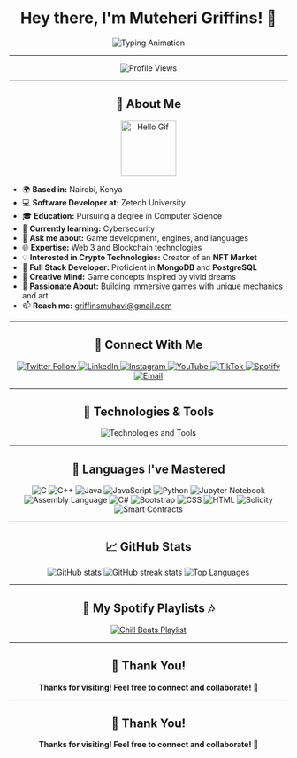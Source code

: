 <h1 align="center">Hey there, I'm Muteheri Griffins! 👋</h1>

<p align="center">
  <img src="https://readme-typing-svg.demolab.com?font=Brush+Script+MT&size=25&pause=1000&color=F75C7E&center=true&vCenter=true&width=500&lines=Software+Developer;Game+Designer+%26+Enthusiast;Cybersecurity+Explorer;Full+Stack+Developer;Blockchain+%26+Crypto+Technologist;Always+Learning+%26+Innovating" alt="Typing Animation" />
</p>

---

<p align="center">
  <img src="https://hits.seeyoufarm.com/api/count/incr/badge.svg?url=https://github.com/Muhavii&count_bg=%2379C83D&title_bg=%23555555&icon=&icon_color=%23E7E7E7&title=Profile+Views&edge_flat=false" alt="Profile Views" />
</p>

---

<h2 align="center">🌟 About Me</h2>

<p align="center">
  <img src="https://media.giphy.com/media/WUlplcMpOCEmTGBtBW/giphy.gif" width="100" alt="Hello Gif" />
</p>

- 🌍 **Based in:** Nairobi, Kenya  
- 💻 **Software Developer at:** Zetech University  
- 🎓 **Education:** Pursuing a degree in Computer Science  
- 🌱 **Currently learning:** Cybersecurity  
- 💬 **Ask me about:** Game development, engines, and languages  
- 🌐 **Expertise:** Web 3 and Blockchain technologies  
- 💡 **Interested in Crypto Technologies:** Creator of an **NFT Market**  
- 🔧 **Full Stack Developer:** Proficient in **MongoDB** and **PostgreSQL**  
- 🧠 **Creative Mind:** Game concepts inspired by vivid dreams  
- 🧱 **Passionate About:** Building immersive games with unique mechanics and art  
- 📫 **Reach me:** [griffinsmuhavi@gmail.com](mailto:griffinsmuhavi@gmail.com)  

---

<h2 align="center">🔗 Connect With Me</h2>

<p align="center">
  <a href="https://twitter.com/muhavi_">
    <img src="https://img.shields.io/twitter/follow/muhavi_?style=social" alt="Twitter Follow" />
  </a>
  <a href="https://www.linkedin.com/in/muteheri-griffins-32944525b">
    <img src="https://img.shields.io/badge/-LinkedIn-blue?style=flat&logo=linkedin&logoColor=white" alt="LinkedIn" />
  </a>
  <a href="https://www.instagram.com/muhavii_">
    <img src="https://img.shields.io/badge/-Instagram-E4405F?style=flat&logo=instagram&logoColor=white" alt="Instagram" />
  </a>
  <a href="https://www.youtube.com/@fpsmuhavii_">
    <img src="https://img.shields.io/badge/-YouTube-FF0000?style=flat&logo=youtube&logoColor=white" alt="YouTube" />
  </a>
  <a href="https://www.tiktok.com/@muhaviii">
    <img src="https://img.shields.io/badge/-TikTok-000000?style=flat&logo=tiktok&logoColor=white" alt="TikTok" />
  </a>
  <a href="https://open.spotify.com/user/36dart2bb8acj6r8kyd932kbm">
    <img src="https://img.shields.io/badge/-Vibe%20Zone-1DB954?style=flat&logo=spotify&logoColor=white" alt="Spotify" />
  </a>
  <a href="mailto:griffinsmuhavi@gmail.com">
    <img src="https://img.shields.io/badge/-Email-D14836?style=flat&logo=gmail&logoColor=white" alt="Email" />
  </a>
</p>

---

<h2 align="center">🔧 Technologies & Tools</h2>

<p align="center">
  <img src="https://skillicons.dev/icons?i=python,javascript,typescript,java,react,nodejs,git,docker,kubernetes,vscode,unity,unrealengine,mongodb,postgresql&theme=light" alt="Technologies and Tools" />
</p>

---

<h2 align="center">📜 Languages I've Mastered</h2>

<p align="center">
  <img src="https://img.shields.io/badge/-C-A8B9CC?style=flat&logo=c&logoColor=white" alt="C" />
  <img src="https://img.shields.io/badge/-C++-00599C?style=flat&logo=cplusplus&logoColor=white" alt="C++" />
  <img src="https://img.shields.io/badge/-Java-007396?style=flat&logo=java&logoColor=white" alt="Java" />
  <img src="https://img.shields.io/badge/-JavaScript-F7DF1E?style=flat&logo=javascript&logoColor=white" alt="JavaScript" />
  <img src="https://img.shields.io/badge/-Python-3776AB?style=flat&logo=python&logoColor=white" alt="Python" />
  <img src="https://img.shields.io/badge/-Jupyter%20Notebook-F37626?style=flat&logo=jupyter&logoColor=white" alt="Jupyter Notebook" />
  <img src="https://img.shields.io/badge/-Assembly%20Language-000000?style=flat&logo=asm&logoColor=white" alt="Assembly Language" />
  <img src="https://img.shields.io/badge/-C%23-239120?style=flat&logo=csharp&logoColor=white" alt="C#" />
  <img src="https://img.shields.io/badge/-Bootstrap-7952B3?style=flat&logo=bootstrap&logoColor=white" alt="Bootstrap" />
  <img src="https://img.shields.io/badge/-CSS-1572B6?style=flat&logo=css3&logoColor=white" alt="CSS" />
  <img src="https://img.shields.io/badge/-HTML-E34F26?style=flat&logo=html5&logoColor=white" alt="HTML" />
  <img src="https://img.shields.io/badge/-Solidity-363636?style=flat&logo=ethereum&logoColor=white" alt="Solidity" />
  <img src="https://img.shields.io/badge/-Smart%20Contracts-008000?style=flat&logo=ethereum&logoColor=white" alt="Smart Contracts" />
</p>

---

<h2 align="center">📈 GitHub Stats</h2>

<p align="center">
  <img src="https://github-readme-stats.vercel.app/api?username=Muhavii&show_icons=true&theme=radical" alt="GitHub stats" />
  <img src="https://github-readme-streak-stats.herokuapp.com/?user=Muhavii&theme=radical" alt="GitHub streak stats" />
  <img src="https://github-readme-stats.vercel.app/api/top-langs/?username=Muhavii&layout=compact&theme=radical" alt="Top Languages" />
</p>

---

<h2 align="center">🎵 My Spotify Playlists 🎶</h2>

<p align="center">
  <a href="https://open.spotify.com/playlist/3dzcbaCcg31kEgaJAvzOk6?si=be628ac796004598">
    <img src="https://img.shields.io/badge/Spotify-Vibe%20Zone-1DB954?style=for-the-badge&logo=spotify&logoColor=white" alt="Chill Beats Playlist" />
  </a>
</p>

---

<h2 align="center">💬 Thank You!</h2>

<p align="center">
  <strong>Thanks for visiting! Feel free to connect and collaborate! 🚀</strong>
</p>


---

<h2 align="center">💬 Thank You!</h2>

<p align="center">
  <strong>Thanks for visiting! Feel free to connect and collaborate! 🚀</strong>
</p>
